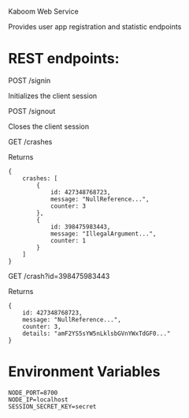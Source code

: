 Kaboom Web Service

Provides user app registration and statistic endpoints

# REST endpoints:

POST /signin

Initializes the client session

POST /signout

Closes the client session

GET /crashes

Returns

```
{
	crashes: [
		{
			id: 427348768723,
			message: "NullReference...",
			counter: 3
		},
		{
			id: 398475983443,
			message: "IllegalArgument...",
			counter: 1
		}
	]
}
```

GET /crash?id=398475983443

Returns

```
{
	id: 427348768723,
	message: "NullReference...",
	counter: 3,
	details: "amF2YS5sYW5nLklsbGVnYWxTdGF0..."
}
```

# Environment Variables

```
NODE_PORT=8700
NODE_IP=localhost
SESSION_SECRET_KEY=secret
```